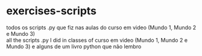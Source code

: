 # exercises-scripts
todos os scripts .py que fiz nas aulas do curso em video (Mundo 1, Mundo 2 e Mundo 3)  
all the scripts .py I did in classes of curso em video (Mundo 1, Mundo 2 e Mundo 3)
e alguns de um livro python que não lembro
